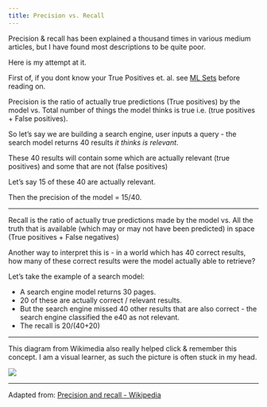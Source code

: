 ```yaml
---
title: Precision vs. Recall
---
```


Precision & recall has been explained a thousand times in various medium articles, but I have found most descriptions to be quite poor. 

Here is my attempt at it.

First of, if you dont know your True Positives et. al. see [ML Sets](understanding-ml-sets) before reading on.

Precision is the ratio of actually true predictions (True positives)  by the model vs. Total number of things the model thinks is true i.e. (true positives + False positives). 

So let’s say we are building a search engine, user inputs a query - the search model returns 40 results _it thinks is relevant_. 

These 40 results will contain some which are actually relevant (true positives) and some that are not  (false positives)

Let’s say 15 of these 40 are actually relevant. 

Then the precision of the model = 15/40. 

---

Recall is the ratio of actually true predictions made by the model vs. All the truth that is available (which may or may not have been predicted) in space (True positives + False negatives) 

Another  way to interpret this is  - in a world which has 40 correct results, how many of these correct results were the model actually able to retrieve? 

Let’s take the example of a search model: 
* A search engine model returns 30 pages. 
* 20 of these are actually correct / relevant results. 
* But the search engine missed 40 other results that are also correct - the search engine classified the e40 as not relevant. 
* The recall is 20/(40+20) 

---

This diagram from Wikimedia also really helped click & remember this concept. I am a visual learner, as such the picture is often stuck in my head.

![](https://upload.wikimedia.org/wikipedia/commons/thumb/2/26/Precisionrecall.svg/495px-Precisionrecall.svg.png)

---

Adapted from: [Precision and recall - Wikipedia](https://en.wikipedia.org/wiki/Precision_and_recall#:~:text=In%20pattern%20recognition%2C%20information%20retrieval,of%20relevant%20instances%20that%20were)